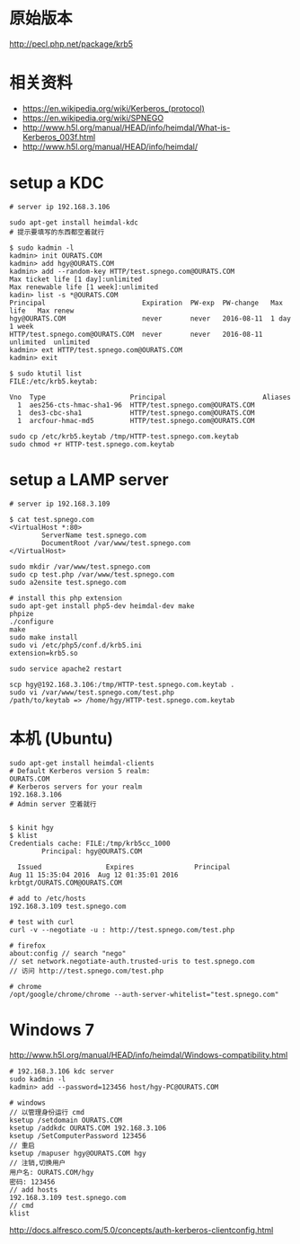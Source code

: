 # 原始版本

http://pecl.php.net/package/krb5

# 相关资料

- https://en.wikipedia.org/wiki/Kerberos_(protocol)
- https://en.wikipedia.org/wiki/SPNEGO
- http://www.h5l.org/manual/HEAD/info/heimdal/What-is-Kerberos_003f.html
- http://www.h5l.org/manual/HEAD/info/heimdal/

# setup a KDC

    # server ip 192.168.3.106

    sudo apt-get install heimdal-kdc
    # 提示要填写的东西都空着就行

    $ sudo kadmin -l
    kadmin> init OURATS.COM
    kadmin> add hgy@OURATS.COM
    kadmin> add --random-key HTTP/test.spnego.com@OURATS.COM
    Max ticket life [1 day]:unlimited
    Max renewable life [1 week]:unlimited
    kadin> list -s *@OURATS.COM
    Principal                        Expiration  PW-exp  PW-change   Max life   Max renew
    hgy@OURATS.COM                   never       never   2016-08-11  1 day      1 week
    HTTP/test.spnego.com@OURATS.COM  never       never   2016-08-11  unlimited  unlimited
    kadmin> ext HTTP/test.spnego.com@OURATS.COM
    kadmin> exit

    $ sudo ktutil list
    FILE:/etc/krb5.keytab:

    Vno  Type                     Principal                        Aliases
      1  aes256-cts-hmac-sha1-96  HTTP/test.spnego.com@OURATS.COM
      1  des3-cbc-sha1            HTTP/test.spnego.com@OURATS.COM
      1  arcfour-hmac-md5         HTTP/test.spnego.com@OURATS.COM

    sudo cp /etc/krb5.keytab /tmp/HTTP-test.spnego.com.keytab
    sudo chmod +r HTTP-test.spnego.com.keytab

# setup a LAMP server

    # server ip 192.168.3.109

    $ cat test.spnego.com
    <VirtualHost *:80>
            ServerName test.spnego.com
            DocumentRoot /var/www/test.spnego.com
    </VirtualHost>

    sudo mkdir /var/www/test.spnego.com
    sudo cp test.php /var/www/test.spnego.com
    sudo a2ensite test.spnego.com

    # install this php extension
    sudo apt-get install php5-dev heimdal-dev make
    phpize
    ./configure
    make
    sudo make install
    sudo vi /etc/php5/conf.d/krb5.ini
    extension=krb5.so

    sudo service apache2 restart

    scp hgy@192.168.3.106:/tmp/HTTP-test.spnego.com.keytab .
    sudo vi /var/www/test.spnego.com/test.php
    /path/to/keytab => /home/hgy/HTTP-test.spnego.com.keytab

# 本机 (Ubuntu)

    sudo apt-get install heimdal-clients
    # Default Kerberos version 5 realm:
    OURATS.COM
    # Kerberos servers for your realm
    192.168.3.106
    # Admin server 空着就行


    $ kinit hgy
    $ klist
    Credentials cache: FILE:/tmp/krb5cc_1000
            Principal: hgy@OURATS.COM

      Issued                Expires               Principal
    Aug 11 15:35:04 2016  Aug 12 01:35:01 2016  krbtgt/OURATS.COM@OURATS.COM

    # add to /etc/hosts
    192.168.3.109 test.spnego.com

    # test with curl
    curl -v --negotiate -u : http://test.spnego.com/test.php

    # firefox
    about:config // search "nego"
    // set network.negotiate-auth.trusted-uris to test.spnego.com
    // 访问 http://test.spnego.com/test.php

    # chrome
    /opt/google/chrome/chrome --auth-server-whitelist="test.spnego.com"

# Windows 7

http://www.h5l.org/manual/HEAD/info/heimdal/Windows-compatibility.html

    # 192.168.3.106 kdc server
    sudo kadmin -l
    kadmin> add --password=123456 host/hgy-PC@OURATS.COM

    # windows
    // 以管理身份运行 cmd
    ksetup /setdomain OURATS.COM
    ksetup /addkdc OURATS.COM 192.168.3.106
    ksetup /SetComputerPassword 123456
    // 重启
    ksetup /mapuser hgy@OURATS.COM hgy
    // 注销,切换用户
    用户名: OURATS.COM/hgy
    密码: 123456
    // add hosts
    192.168.3.109 test.spnego.com
    // cmd
    klist

http://docs.alfresco.com/5.0/concepts/auth-kerberos-clientconfig.html
